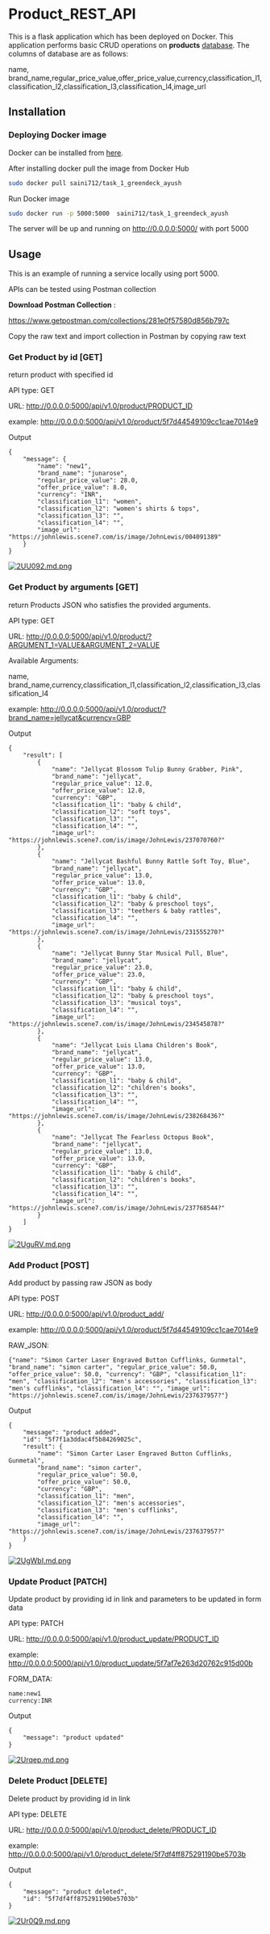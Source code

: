 # Product_REST_API

This is a flask application which has been deployed on Docker. This application performs basic CRUD operations on **products** [database](https://drive.google.com/file/d/1Fzr306gWWLWCWKL3AYP8LUUFukT-aWLU/view). The columns of database are as follows:

name, brand_name,regular_price_value,offer_price_value,currency,classification_l1,classification_l2,classification_l3,classification_l4,image_url

## Installation

### Deploying Docker image
Docker can be installed from [here](https://docs.docker.com/engine/install/).

After installing docker pull the image from Docker Hub
```bash
sudo docker pull saini712/task_1_greendeck_ayush
```
Run Docker image
```bash
sudo docker run -p 5000:5000  saini712/task_1_greendeck_ayush
```

The server will be up and running on 
http://0.0.0.0:5000/ with port 5000

## Usage

This is an example of running a service locally using port 5000.

APIs can be tested using Postman collection

**Download Postman Collection** :

https://www.getpostman.com/collections/281e0f57580d856b797c

Copy the raw text and import collection in Postman by copying raw text

### Get Product by id [GET]

return product with specified id

API type: GET

URL: http://0.0.0.0:5000/api/v1.0/product/PRODUCT_ID

example: http://0.0.0.0:5000/api/v1.0/product/5f7d44549109cc1cae7014e9

Output
```
{
    "message": {
        "name": "new1",
        "brand_name": "junarose",
        "regular_price_value": 28.0,
        "offer_price_value": 8.0,
        "currency": "INR",
        "classification_l1": "women",
        "classification_l2": "women's shirts & tops",
        "classification_l3": "",
        "classification_l4": "",
        "image_url": "https://johnlewis.scene7.com/is/image/JohnLewis/004091389"
    }
}
```
[![2UU092.md.png](https://iili.io/2UU092.md.png)](https://freeimage.host/i/2UU092)


### Get Product by arguments [GET]

return Products JSON who satisfies the provided arguments.

API type: GET

URL: http://0.0.0.0:5000/api/v1.0/product/?ARGUMENT_1=VALUE&ARGUMENT_2=VALUE

Available Arguments:

name, brand_name,currency,classification_l1,classification_l2,classification_l3,classification_l4

example: http://0.0.0.0:5000/api/v1.0/product/?brand_name=jellycat&currency=GBP

Output
```
{
    "result": [
        {
            "name": "Jellycat Blossom Tulip Bunny Grabber, Pink",
            "brand_name": "jellycat",
            "regular_price_value": 12.0,
            "offer_price_value": 12.0,
            "currency": "GBP",
            "classification_l1": "baby & child",
            "classification_l2": "soft toys",
            "classification_l3": "",
            "classification_l4": "",
            "image_url": "https://johnlewis.scene7.com/is/image/JohnLewis/237070760?"
        },
        {
            "name": "Jellycat Bashful Bunny Rattle Soft Toy, Blue",
            "brand_name": "jellycat",
            "regular_price_value": 13.0,
            "offer_price_value": 13.0,
            "currency": "GBP",
            "classification_l1": "baby & child",
            "classification_l2": "baby & preschool toys",
            "classification_l3": "teethers & baby rattles",
            "classification_l4": "",
            "image_url": "https://johnlewis.scene7.com/is/image/JohnLewis/231555270?"
        },
        {
            "name": "Jellycat Bunny Star Musical Pull, Blue",
            "brand_name": "jellycat",
            "regular_price_value": 23.0,
            "offer_price_value": 23.0,
            "currency": "GBP",
            "classification_l1": "baby & child",
            "classification_l2": "baby & preschool toys",
            "classification_l3": "musical toys",
            "classification_l4": "",
            "image_url": "https://johnlewis.scene7.com/is/image/JohnLewis/234545878?"
        },
        {
            "name": "Jellycat Luis Llama Children's Book",
            "brand_name": "jellycat",
            "regular_price_value": 13.0,
            "offer_price_value": 13.0,
            "currency": "GBP",
            "classification_l1": "baby & child",
            "classification_l2": "children's books",
            "classification_l3": "",
            "classification_l4": "",
            "image_url": "https://johnlewis.scene7.com/is/image/JohnLewis/238268436?"
        },
        {
            "name": "Jellycat The Fearless Octopus Book",
            "brand_name": "jellycat",
            "regular_price_value": 13.0,
            "offer_price_value": 13.0,
            "currency": "GBP",
            "classification_l1": "baby & child",
            "classification_l2": "children's books",
            "classification_l3": "",
            "classification_l4": "",
            "image_url": "https://johnlewis.scene7.com/is/image/JohnLewis/237768544?"
        }
    ]
}
```
[![2UguRV.md.png](https://iili.io/2UguRV.md.png)](https://freeimage.host/i/2UguRV)


### Add Product [POST]

Add product by passing raw JSON as body

API type: POST

URL: http://0.0.0.0:5000/api/v1.0/product_add/

example: http://0.0.0.0:5000/api/v1.0/product/5f7d44549109cc1cae7014e9

RAW_JSON:
```
{"name": "Simon Carter Laser Engraved Button Cufflinks, Gunmetal", "brand_name": "simon carter", "regular_price_value": 50.0, "offer_price_value": 50.0, "currency": "GBP", "classification_l1": "men", "classification_l2": "men's accessories", "classification_l3": "men's cufflinks", "classification_l4": "", "image_url": "https://johnlewis.scene7.com/is/image/JohnLewis/237637957?"}
```
Output
```
{
    "message": "product added",
    "id": "5f7f1a3ddac4f5b84269025c",
    "result": {
        "name": "Simon Carter Laser Engraved Button Cufflinks, Gunmetal",
        "brand_name": "simon carter",
        "regular_price_value": 50.0,
        "offer_price_value": 50.0,
        "currency": "GBP",
        "classification_l1": "men",
        "classification_l2": "men's accessories",
        "classification_l3": "men's cufflinks",
        "classification_l4": "",
        "image_url": "https://johnlewis.scene7.com/is/image/JohnLewis/237637957?"
    }
}
```
[![2UgWbI.md.png](https://iili.io/2UgWbI.md.png)](https://freeimage.host/i/2UgWbI)


### Update Product [PATCH]

Update product by providing id in link and parameters to be updated in form data

API type: PATCH

URL: http://0.0.0.0:5000/api/v1.0/product_update/PRODUCT_ID

example: http://0.0.0.0:5000/api/v1.0/product_update/5f7af7e263d20762c915d00b

FORM_DATA:
```
name:new1
currency:INR
```

Output
```
{
    "message": "product updated"
}
```
[![2Urqep.md.png](https://iili.io/2Urqep.md.png)](https://freeimage.host/i/2Urqep)


### Delete Product [DELETE]

Delete product by providing id in link

API type: DELETE

URL: http://0.0.0.0:5000/api/v1.0/product_delete/PRODUCT_ID

example: http://0.0.0.0:5000/api/v1.0/product_delete/5f7df4ff875291190be5703b

Output
```
{
    "message": "product deleted",
    "id": "5f7df4ff875291190be5703b"
}
```
[![2Ur0Q9.md.png](https://iili.io/2Ur0Q9.md.png)](https://freeimage.host/i/2Ur0Q9)
